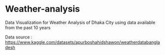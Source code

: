 # Weather-analysis
Data Visualization for Weather Analysis of Dhaka City using data available from the past 10 years


Data source : https://www.kaggle.com/datasets/apurboshahidshawon/weatherdatabangladesh

